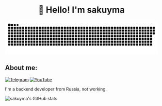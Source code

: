 <h1 align="center">👋 Hello! I'm sakuyma </h1>

<p align="center">
 <img width="600" src="assets/github-snake.svg" alt="snake"/>
</p>

## About me:
[![Telegram](https://img.shields.io/badge/-Telegram-2CA5E0?style=flat&logo=telegram&logoColor=white)](https://tlgg.ru/dev_sakuyma)
[![YouTube](https://img.shields.io/badge/-YouTube-FF0000?style=flat&logo=youtube&logoColor=white)](https://www.youtube.com/c/s9kuyma)


I'm a backend developer from Russia, not working.

![sakuyma's GitHub stats](https://github-readme-stats.vercel.app/api?username=sakuyma&show_icons=true&theme=transparent)

